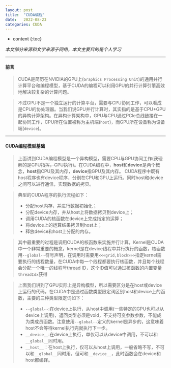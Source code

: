 ```yaml
---
layout: post
title:  "CUDA编程"
date:   2022-08-23
categories: CUDA
---
```

* content
{:toc}

*本文部分来源和文字来源于网络，本文主要目的是个人学习*

---
#### 前言
> CUDA是简历在NVIDIA的GPU上(`Graphics Processing Unit`)的通用并行计算平台和编程模型，基于CUDA的编程可以利用GPU的并行计算引擎高效地解决较复杂的计算问题。

> 不过GPU不是一个独立运行的计算平台，需要与CPU协同工作，可以看成是CPU的协处理器。当我们说GPU并行计算时，其实指的是基于CPU+GPU的异构计算架构。在异构计算架构中，GPU与CPU通过PCle总线链接在一起协同工作，CPU所在位置被称为主机端(`host`)，而GPU所在设备称为设备端(`device`)。

---
#### CUDA编程模型基础
> 上面讲到CUDA编程模型是一个异构模型，需要CPU与GPU协同工作(~~我理解的是CPU指挥，GPU执行~~)。在CUDA编程中，**host**和**device**是两个概念，**host**指CPU及其内存，**device**指GPU及其内存。
> CUDA程序中既有host程序也有device程序，分别在CPU和GPU上运行。同时host和device之间可以进行通信，实现数据的拷贝。

> 典型的CUDA程序的执行流程如下：
> * 分配host内存，并进行数据初始化；
> * 分配device内存，并从host上将数据拷贝到device上；
> * 调用CUDA的核函数在device上完成指定的运算；
> * 将device上的运算结果拷贝到host上；
> * 释放device和host上分配的内存。

> 其中最重要的过程是调用CUDA的核函数来实施并行计算，Kernel是CUDA中一个非常重要的概念，kernel是在device线程中并行执行的函数，核函数用`--global--`符号声明，在调用时需要用`<<<grid,block>>>`指定kernel需要执行的线程数量，在CUDA中每一个线程都要执行核函数，并且每个线程会分配一个唯一的线程号thread ID，这个ID值可以通过核函数的内置变量`threadIdx`获得

>上面我们讲到了GPU实际上是异构模型，所以需要区分是在host或device上运行的代码，在CUDA中是通过函数类型限定词区别host和device上的函数，主要的三种类型限定词如下：
>* `--global--`:在device上执行，从host中调用(一些特定的GPU也可以从device上调用)，返回类型必须是void，不支持可变参数参数，不能成为类成员函数。注意使用`--global--`定义的kernel是异步的，这意味着host不会等待kernel执行完就执行下一步。
>* `__device__`:在device上执行，单仅可以从device中调用，不可以和`__global__`同时用。
>* `__host__`：在host上执行，仅可以从host上调用，一般省略不写，不可以和`__global__`同时用，但可和`__device__`，此时函数会在device和host都编译。
